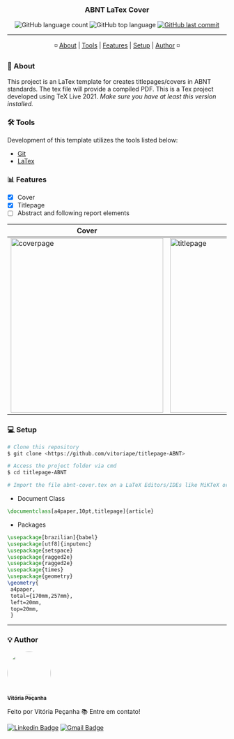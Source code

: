<h3 align="center"> 
ABNT LaTex Cover
</h3>

<p align="center">
  <img alt="GitHub language count" src="https://img.shields.io/github/languages/count/vitoriape/coverABNT-pdfLaTex">
  
  <img alt="GitHub top language" src="https://img.shields.io/github/languages/top/vitoriape/coverABNT-pdfLaTex">
  
  <a href="https://github.com/vitoriape/coverABNT-pdfLaTex/commits/master">
    <img alt="GitHub last commit" src="https://img.shields.io/github/last-commit/vitoriape/coverABNT-pdfLaTex">
  </a>
</p>

---

<p align="center">
 ◽ <a href="#About">About</a> |
 <a href="#Tools">Tools</a> | 
 <a href="#Features">Features</a> | 
 <a href="#Setup">Setup</a> |
 <a href="#Author">Author</a> ◽
</p>

### 📌 About

This project is an LaTex template for creates titlepages/covers in ABNT standards. The tex file will provide a compiled PDF. 
This is a Tex project developed using TeX Live 2021. <i>Make sure you have at least this version installed.</i>

### 🛠 Tools

Development of this template utilizes the tools listed below:

- [Git](https://git-scm.com/)
- [LaTex](https://www.latex-project.org/)

### 📊 Features

- [x] Cover
- [x] Titlepage
- [ ] Abstract and following report elements

<table class="tg">
<thead>

  <tr>
    <th class="tg-c3ow">Cover</th>
    <th class="tg-c3ow">Titlepage</th>
  </tr>
</thead>
<tbody>
  <tr>
    <td class="tg-c3ow"><img src="https://github.com/vitoriape/coverABNT-pdfLaTex/blob/main/pages/coverpage-abnt.png" alt="coverpage" width="350" height="400"><br></td>
    <td class="tg-c3ow"><img src="https://github.com/vitoriape/coverABNT-pdfLaTex/blob/main/pages/titlepage-abnt.png" alt="titlepage" width="350" height="400"><br></td>
  </tr>
</tbody>
</table>

### 💻 Setup

```bash
# Clone this repository
$ git clone <https://github.com/vitoriape/titlepage-ABNT>

# Access the project folder via cmd
$ cd titlepage-ABNT

# Import the file abnt-cover.tex on a LaTeX Editors/IDEs like MiKTeX or Overleaf.
```

- Document Class

```tex
\documentclass[a4paper,10pt,titlepage]{article}
```

- Packages

```tex
\usepackage[brazilian]{babel}
\usepackage[utf8]{inputenc}
\usepackage{setspace}
\usepackage{ragged2e}
\usepackage{ragged2e}
\usepackage{times}
\usepackage{geometry}
\geometry{
 a4paper,
 total={170mm,257mm},
 left=20mm,
 top=20mm,
 }
```

---

### 💡 Author

<a href="https://blog.rocketseat.com.br/author/thiago/">
 <img style="border-radius: 50%;" src="https://avatars.githubusercontent.com/u/55922652?v=4" width="100px;" alt=""/>
 <br />
 <sub><b>Vitória Peçanha</b></sub></a> <a href="https://www.linkedin.com/in/vitoria-pecanha/" title="LinkedIn"></a>


Feito por Vitória Peçanha 📚 Entre em contato!


[![Linkedin Badge](https://img.shields.io/badge/-Vitória-blue?style=flat-square&logo=Linkedin&logoColor=white&link=https://www.linkedin.com/in/vitoria-pecanha/)](https://www.linkedin.com/in/vitoria-pecanha/) [![Gmail Badge](https://img.shields.io/badge/-vitoriapecanha.log@gmail.com-c14438?style=flat-square&logo=Gmail&logoColor=white&link=mailto:vitoriapecanha.log@gmail.com)](mailto:vitoriapecanha.log@gmail.com)
